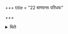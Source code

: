 +++
title = "22 बाणवन्तः परिधयः"

+++

<details><summary>थिते</summary>

22. Arrows should be the enclosing sticks (Paridhi).  
</details>
